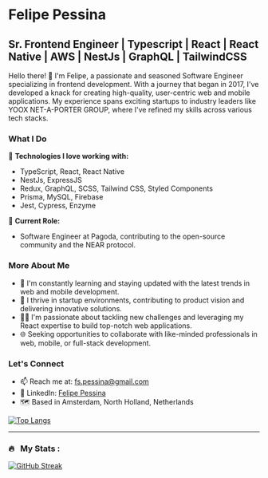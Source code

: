 # Felipe Pessina

## Sr. Frontend Engineer | Typescript | React | React Native | AWS | NestJs | GraphQL | TailwindCSS

Hello there! 👋 I'm Felipe, a passionate and seasoned Software Engineer specializing in frontend development. With a journey that began in 2017, I've developed a knack for creating high-quality, user-centric web and mobile applications. My experience spans exciting startups to industry leaders like YOOX NET-A-PORTER GROUP, where I've refined my skills across various tech stacks.

### What I Do

🔹 **Technologies I love working with:**
  - TypeScript, React, React Native
  - NestJs, ExpressJS
  - Redux, GraphQL, SCSS, Tailwind CSS, Styled Components
  - Prisma, MySQL, Firebase
  - Jest, Cypress, Enzyme

🔹 **Current Role:**
  - Software Engineer at Pagoda, contributing to the open-source community and the NEAR protocol.

### More About Me

- 🌱 I'm constantly learning and staying updated with the latest trends in web and mobile development.
- 🚀 I thrive in startup environments, contributing to product vision and delivering innovative solutions.
- 👨‍💻 I'm passionate about tackling new challenges and leveraging my React expertise to build top-notch web applications.
- 🌐 Seeking opportunities to collaborate with like-minded professionals in web, mobile, or full-stack development.

### Let's Connect

- 📫 Reach me at: [fs.pessina@gmail.com](mailto:fs.pessina@gmail.com)
- 💼 LinkedIn: [Felipe Pessina](https://www.linkedin.com/in/felipe-pessina-918baa137/)
- 🗺️ Based in Amsterdam, North Holland, Netherlands

[![Top Langs](https://github-readme-stats.vercel.app/api/top-langs/?username=seijihirao&theme=github_dark&layout=compact&exclude_repo=cpp)](https://github.com/anuraghazra/github-readme-stats)

---
### 🔥 &nbsp; My Stats :
[![GitHub Streak](http://github-readme-streak-stats.herokuapp.com?user=luizcartolano2&theme=dark&background=000000)](https://git.io/streak-stats)

